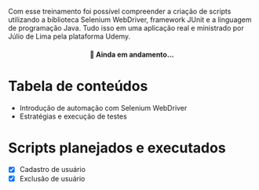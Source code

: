 Com esse treinamento foi possível compreender a criação de scripts utilizando a biblioteca Selenium WebDriver, framework JUnit e a linguagem de programação Java. Tudo isso em uma aplicação real e ministrado por Júlio de Lima pela plataforma Udemy.


<h4 align="center"> 
	  🚀 Ainda em andamento...  
</h4>


Tabela de conteúdos
=================
<!--ts-->
   * Introdução de automação com Selenium WebDriver
   * Estratégias e execução de testes
<!--te-->


Scripts planejados e executados
=================
- [x] Cadastro de usuário
- [x] Exclusão de usuário
